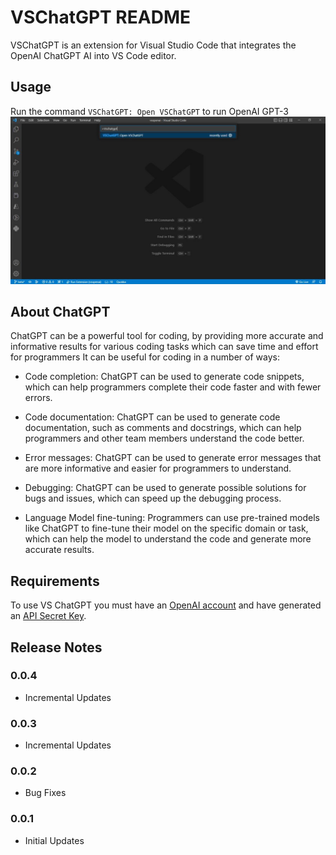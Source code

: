 # VSChatGPT README

VSChatGPT is an extension for Visual Studio Code that integrates the OpenAI ChatGPT AI into VS Code editor.

## Usage

Run the command `VSChatGPT: Open VSChatGPT` to run OpenAI GPT-3 
![run vschatgpt](images/VSChatGPT.jpg)

##  About ChatGPT
ChatGPT can be a powerful tool for coding, by providing more accurate and informative results for various coding tasks which can save time and effort for programmers It can be useful for coding in a number of ways:

- Code completion: ChatGPT can be used to generate code snippets, which can help programmers complete their code faster and with fewer errors.

- Code documentation: ChatGPT can be used to generate code documentation, such as comments and docstrings, which can help programmers and other team members understand the code better.

- Error messages: ChatGPT can be used to generate error messages that are more informative and easier for programmers to understand.

- Debugging: ChatGPT can be used to generate possible solutions for bugs and issues, which can speed up the debugging process.

- Language Model fine-tuning: Programmers can use pre-trained models like ChatGPT to fine-tune their model on the specific domain or task, which can help the model to understand the code and generate more accurate results.

## Requirements

To use VS ChatGPT you must have an [OpenAI account](https://beta.openai.com/) and have generated an [API Secret Key](https://beta.openai.com/account/api-keys).

## Release Notes

### 0.0.4
- Incremental Updates

### 0.0.3
- Incremental Updates

### 0.0.2
- Bug Fixes

### 0.0.1
- Initial Updates



